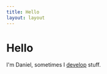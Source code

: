 ```yaml
---
title: Hello
layout: layout
---
```

# Hello
I'm Daniel, sometimes I [develop](https://github.com/dobladov/) stuff.